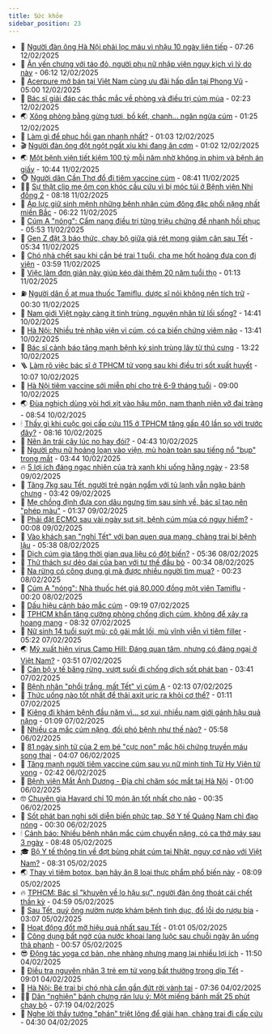 ```yaml
---
title: Sức khỏe
sidebar_position: 23
---
```


<!-- dantri-suc-khoe:START -->
- 🤔 [Người đàn ông Hà Nội phải lọc máu vì nhậu 10 ngày liên tiếp](https://dantri.com.vn/suc-khoe/nguoi-dan-ong-ha-noi-phai-loc-mau-vi-nhau-10-ngay-lien-tiep-20250212110102102.htm) - 07:26 12/02/2025
- 🚦 [Ăn yến chưng với táo đỏ, người phụ nữ nhập viện nguy kịch vì lý do này](https://dantri.com.vn/suc-khoe/an-yen-chung-voi-tao-do-nguoi-phu-nu-nhap-vien-nguy-kich-vi-ly-do-nay-20250212131144882.htm) - 06:12 12/02/2025
- 🤖 [Acerpure mở bán tại Việt Nam cùng ưu đãi hấp dẫn tại Phong Vũ](https://dantri.com.vn/suc-khoe/acerpure-mo-ban-tai-viet-nam-cung-uu-dai-hap-dan-tai-phong-vu-20250212115058354.htm) - 05:00 12/02/2025
- 🐻 [Bác sĩ giải đáp các thắc mắc về phòng và điều trị cúm mùa](https://dantri.com.vn/suc-khoe/bac-si-giai-dap-cac-thac-mac-ve-phong-va-dieu-tri-cum-mua-20250212084341554.htm) - 02:23 12/02/2025
- 🌏 [Xông phòng bằng gừng tươi, bồ kết, chanh... ngăn ngừa cúm](https://dantri.com.vn/suc-khoe/xong-phong-bang-gung-tuoi-bo-ket-chanh-ngan-ngua-cum-20250212082324257.htm) - 01:25 12/02/2025
- 👺 [Làm gì để phục hồi gan nhanh nhất?](https://dantri.com.vn/suc-khoe/lam-gi-de-phuc-hoi-gan-nhanh-nhat-20250211114705191.htm) - 01:03 12/02/2025
- 🎬 [Người đàn ông đột ngột ngất xỉu khi đang ăn cơm](https://dantri.com.vn/suc-khoe/nguoi-dan-ong-dot-ngot-ngat-xiu-khi-dang-an-com-20250211194213361.htm) - 01:02 12/02/2025
- 🌏 [Một bệnh viện tiết kiệm 100 tỷ mỗi năm nhờ không in phim và bệnh án giấy](https://dantri.com.vn/suc-khoe/mot-benh-vien-tiet-kiem-100-ty-moi-nam-nho-khong-in-phim-va-benh-an-giay-20250211174329274.htm) - 10:44 11/02/2025
- 🐵 [Người dân Cần Thơ đổ đi tiêm vaccine cúm](https://dantri.com.vn/suc-khoe/nguoi-dan-can-tho-do-di-tiem-vaccine-cum-20250211141842491.htm) - 08:41 11/02/2025
- 👨‍🏫 [Sự thật clip mẹ ôm con khóc cầu cứu vì bị móc túi ở Bệnh viện Nhi đồng 2](https://dantri.com.vn/suc-khoe/su-that-clip-me-om-con-khoc-cau-cuu-vi-bi-moc-tui-o-benh-vien-nhi-dong-2-20250211150940111.htm) - 08:18 11/02/2025
- 🤗 [Áp lực giữ sinh mệnh những bệnh nhân cúm đông đặc phổi nặng nhất miền Bắc](https://dantri.com.vn/suc-khoe/ap-luc-giu-sinh-menh-nhung-benh-nhan-cum-dong-dac-phoi-nang-nhat-mien-bac-20250211124531847.htm) - 06:22 11/02/2025
- 🫶 [Cúm A &quot;nóng&quot;: Cẩm nang điều trị từng triệu chứng để nhanh hồi phục](https://dantri.com.vn/suc-khoe/cum-a-nong-cam-nang-dieu-tri-tung-trieu-chung-de-nhanh-hoi-phuc-20250210205212354.htm) - 05:53 11/02/2025
- 🙉 [Gen Z đặt 3 báo thức, chạy bộ giữa giá rét mong giảm cân sau Tết](https://dantri.com.vn/suc-khoe/gen-z-dat-3-bao-thuc-chay-bo-giua-gia-ret-mong-giam-can-sau-tet-20250208104234074.htm) - 05:34 11/02/2025
- 🦅 [Chó nhà chết sau khi cắn bé trai 1 tuổi, cha mẹ hốt hoảng đưa con đi viện](https://dantri.com.vn/suc-khoe/cho-nha-chet-sau-khi-can-be-trai-1-tuoi-cha-me-hot-hoang-dua-con-di-vien-20250211101904534.htm) - 03:59 11/02/2025
- 🐘 [Việc làm đơn giản này giúp kéo dài thêm 20 năm tuổi thọ](https://dantri.com.vn/suc-khoe/viec-lam-don-gian-nay-giup-keo-dai-them-20-nam-tuoi-tho-20250210170640150.htm) - 01:13 11/02/2025
- ⛽️ [Người dân ồ ạt mua thuốc Tamiflu, dược sĩ nói không nên tích trữ](https://dantri.com.vn/suc-khoe/nguoi-dan-o-at-mua-thuoc-tamiflu-duoc-si-noi-khong-nen-tich-tru-20250210233718614.htm) - 00:30 11/02/2025
- 🤡 [Nam giới Việt ngày càng ít tinh trùng, nguyên nhân từ lối sống?](https://dantri.com.vn/suc-khoe/nam-gioi-viet-ngay-cang-it-tinh-trung-nguyen-nhan-tu-loi-song-20250210214109358.htm) - 14:41 10/02/2025
- 💼 [Hà Nội: Nhiều trẻ nhập viện vì cúm, có ca biến chứng viêm não](https://dantri.com.vn/suc-khoe/ha-noi-nhieu-tre-nhap-vien-vi-cum-co-ca-bien-chung-viem-nao-20250210203311577.htm) - 13:41 10/02/2025
- 🤔 [Bác sĩ cảnh báo tăng mạnh bệnh ký sinh trùng lây từ thú cưng](https://dantri.com.vn/suc-khoe/bac-si-canh-bao-tang-manh-benh-ky-sinh-trung-lay-tu-thu-cung-20250210185143703.htm) - 13:22 10/02/2025
- 🪜 [Làm rõ việc bác sĩ ở TPHCM tử vong sau khi điều trị sốt xuất huyết](https://dantri.com.vn/suc-khoe/lam-ro-viec-bac-si-o-tphcm-tu-vong-sau-khi-dieu-tri-sot-xuat-huyet-20250209091111346.htm) - 10:07 10/02/2025
- 📝 [Hà Nội tiêm vaccine sởi miễn phí cho trẻ 6-9 tháng tuổi](https://dantri.com.vn/suc-khoe/ha-noi-tiem-vaccine-soi-mien-phi-cho-tre-6-9-thang-tuoi-20250210141830872.htm) - 09:00 10/02/2025
- 🌏 [Đùa nghịch dùng vòi hơi xịt vào hậu môn, nam thanh niên vỡ đại tràng](https://dantri.com.vn/suc-khoe/dua-nghich-dung-voi-hoi-xit-vao-hau-mon-nam-thanh-nien-vo-dai-trang-20250210155420309.htm) - 08:54 10/02/2025
- 🕯 [Thấy gì khi cuộc gọi cấp cứu 115 ở TPHCM tăng gấp 40 lần so với trước đây?](https://dantri.com.vn/suc-khoe/thay-gi-khi-cuoc-goi-cap-cuu-115-o-tphcm-tang-gap-40-lan-so-voi-truoc-day-20250210122318514.htm) - 08:16 10/02/2025
- 🦍 [Nên ăn trái cây lúc no hay đói?](https://dantri.com.vn/suc-khoe/nen-an-trai-cay-luc-no-hay-doi-20250210110003742.htm) - 04:43 10/02/2025
- 🌈 [Người phụ nữ hoảng loạn vào viện, mù hoàn toàn sau tiếng nổ &quot;bụp&quot; trong mắt](https://dantri.com.vn/suc-khoe/nguoi-phu-nu-hoang-loan-vao-vien-mu-hoan-toan-sau-tieng-no-bup-trong-mat-20250210102123642.htm) - 03:44 10/02/2025
- 🔥 [5 lợi ích đáng ngạc nhiên của trà xanh khi uống hằng ngày](https://dantri.com.vn/suc-khoe/5-loi-ich-dang-ngac-nhien-cua-tra-xanh-khi-uong-hang-ngay-20250207163943327.htm) - 23:58 09/02/2025
- 🌊 [Tăng 7kg sau Tết, người trẻ ngán ngẩm với tủ lạnh vẫn ngập bánh chưng](https://dantri.com.vn/suc-khoe/tang-7kg-sau-tet-nguoi-tre-ngan-ngam-voi-tu-lanh-van-ngap-banh-chung-20250208100436120.htm) - 03:42 09/02/2025
- 🚦 [Mẹ chồng định đưa con dâu ngưng tim sau sinh về, bác sĩ tạo nên &quot;phép màu&quot;](https://dantri.com.vn/suc-khoe/me-chong-dinh-dua-con-dau-ngung-tim-sau-sinh-ve-bac-si-tao-nen-phep-mau-20250209082331389.htm) - 01:37 09/02/2025
- 🤖 [Phải đặt ECMO sau vài ngày sụt sịt, bệnh cúm mùa có nguy hiểm?](https://dantri.com.vn/suc-khoe/phai-dat-ecmo-sau-vai-ngay-sut-sit-benh-cum-mua-co-nguy-hiem-20250207155737920.htm) - 00:08 09/02/2025
- 🤡 [Vào khách sạn &quot;nghỉ Tết&quot; với bạn quen qua mạng, chàng trai bị bệnh lậu](https://dantri.com.vn/suc-khoe/vao-khach-san-nghi-tet-voi-ban-quen-qua-mang-chang-trai-bi-benh-lau-20250208104843018.htm) - 05:38 08/02/2025
- 💂 [Dịch cúm gia tăng thời gian qua liệu có đột biến?](https://dantri.com.vn/suc-khoe/dich-cum-gia-tang-thoi-gian-qua-lieu-co-dot-bien-20250208115758950.htm) - 05:36 08/02/2025
- 🦄 [Thử thách sự dẻo dai của bạn với tư thế đầu bò](https://dantri.com.vn/suc-khoe/thu-thach-su-deo-dai-cua-ban-voi-tu-the-dau-bo-20250204144837003.htm) - 00:34 08/02/2025
- 🧠 [Na rừng có công dụng gì mà được nhiều người tìm mua?](https://dantri.com.vn/suc-khoe/na-rung-co-cong-dung-gi-ma-duoc-nhieu-nguoi-tim-mua-20250203143439387.htm) - 00:23 08/02/2025
- 🤖 [Cúm A &quot;nóng&quot;: Nhà thuốc hét giá 80.000 đồng một viên Tamiflu](https://dantri.com.vn/suc-khoe/cum-a-nong-nha-thuoc-het-gia-80000-dong-mot-vien-tamiflu-20250208070456233.htm) - 00:20 08/02/2025
- 💼 [Dấu hiệu cảnh báo mắc cúm](https://dantri.com.vn/suc-khoe/dau-hieu-canh-bao-mac-cum-20250207160218886.htm) - 09:19 07/02/2025
- 🧰 [TPHCM khẩn tăng cường phòng chống dịch cúm, không để xảy ra hoang mang](https://dantri.com.vn/suc-khoe/tphcm-khan-tang-cuong-phong-chong-dich-cum-khong-de-xay-ra-hoang-mang-20250207143444019.htm) - 08:32 07/02/2025
- 🎉 [Nữ sinh 14 tuổi suýt mù; cô gái mắt lồi, mù vĩnh viễn vì tiêm filler](https://dantri.com.vn/suc-khoe/nu-sinh-14-tuoi-suyt-mu-co-gai-mat-loi-mu-vinh-vien-vi-tiem-filler-20250207121452845.htm) - 05:22 07/02/2025
- 🌏 [Mỹ xuất hiện virus Camp Hill: Đáng quan tâm, nhưng có đáng ngại ở Việt Nam?](https://dantri.com.vn/suc-khoe/my-xuat-hien-virus-camp-hill-dang-quan-tam-nhung-co-dang-ngai-o-viet-nam-20250207103644074.htm) - 03:51 07/02/2025
- 📝 [Cán bộ y tế băng rừng, vượt suối đi chống dịch sốt phát ban](https://dantri.com.vn/suc-khoe/can-bo-y-te-bang-rung-vuot-suoi-di-chong-dich-sot-phat-ban-20250206203546453.htm) - 03:41 07/02/2025
- 🧠 [Bệnh nhân &quot;phổi trắng, mất Tết&quot; vì cúm A](https://dantri.com.vn/suc-khoe/benh-nhan-phoi-trang-mat-tet-vi-cum-a-20250206172530495.htm) - 02:13 07/02/2025
- 🚀 [Thức uống nào tốt nhất để thải axit uric ra khỏi cơ thể?](https://dantri.com.vn/suc-khoe/thuc-uong-nao-tot-nhat-de-thai-axit-uric-ra-khoi-co-the-20250205163245569.htm) - 01:11 07/02/2025
- 💯 [Kiêng đi khám bệnh đầu năm vì... sợ xui, nhiều nam giới gánh hậu quả nặng](https://dantri.com.vn/suc-khoe/kieng-di-kham-benh-dau-nam-vi-so-xui-nhieu-nam-gioi-ganh-hau-qua-nang-20250206141219008.htm) - 01:09 07/02/2025
- 🫶 [Nhiều ca mắc cúm nặng, đối phó bệnh như thế nào?](https://dantri.com.vn/suc-khoe/nhieu-ca-mac-cum-nang-doi-pho-benh-nhu-the-nao-20250206104036181.htm) - 05:58 06/02/2025
- 👹 [81 ngày sinh tử của 2 em bé &quot;cực non&quot; mắc hội chứng truyền máu song thai](https://dantri.com.vn/suc-khoe/81-ngay-sinh-tu-cua-2-em-be-cuc-non-mac-hoi-chung-truyen-mau-song-thai-20250206101434220.htm) - 04:07 06/02/2025
- 🤩 [Tăng mạnh người tiêm vaccine cúm sau vụ nữ minh tinh Từ Hy Viên tử vong](https://dantri.com.vn/suc-khoe/tang-manh-nguoi-tiem-vaccine-cum-sau-vu-nu-minh-tinh-tu-hy-vien-tu-vong-20250205222313880.htm) - 02:42 06/02/2025
- 🌊 [Bệnh viện Mắt Ánh Dương - Địa chỉ chăm sóc mắt tại Hà Nội](https://dantri.com.vn/suc-khoe/benh-vien-mat-anh-duong-dia-chi-cham-soc-mat-tai-ha-noi-20250123112907088.htm) - 01:00 06/02/2025
- 🤓 [Chuyên gia Havard chỉ 10 món ăn tốt nhất cho não](https://dantri.com.vn/suc-khoe/chuyen-gia-havard-chi-10-mon-an-tot-nhat-cho-nao-20250204075040506.htm) - 00:35 06/02/2025
- 🌝 [Sốt phát ban nghi sởi diễn biến phức tạp, Sở Y tế Quảng Nam chỉ đạo nóng](https://dantri.com.vn/suc-khoe/sot-phat-ban-nghi-soi-dien-bien-phuc-tap-so-y-te-quang-nam-chi-dao-nong-20250205180147528.htm) - 00:30 06/02/2025
- 🕯 [Cảnh báo: Nhiều bệnh nhân mắc cúm chuyển nặng, có ca thở máy sau 3 ngày](https://dantri.com.vn/suc-khoe/canh-bao-nhieu-benh-nhan-mac-cum-chuyen-nang-co-ca-tho-may-sau-3-ngay-20250205153939013.htm) - 08:48 05/02/2025
- 🎓 [Bộ Y tế thông tin về đợt bùng phát cúm tại Nhật, nguy cơ nào với Việt Nam?](https://dantri.com.vn/suc-khoe/bo-y-te-thong-tin-ve-dot-bung-phat-cum-tai-nhat-nguy-co-nao-voi-viet-nam-20250205152538601.htm) - 08:31 05/02/2025
- 🌏 [Thay vì tiêm botox, bạn hãy ăn 8 loại thực phẩm phổ biến này](https://dantri.com.vn/suc-khoe/thay-vi-tiem-botox-ban-hay-an-8-loai-thuc-pham-pho-bien-nay-20250205125816541.htm) - 08:09 05/02/2025
- 🔥 [TPHCM: Bác sĩ &quot;khuyên về lo hậu sự&quot;, người đàn ông thoát cái chết thần kỳ](https://dantri.com.vn/suc-khoe/tphcm-bac-si-khuyen-ve-lo-hau-su-nguoi-dan-ong-thoat-cai-chet-than-ky-20250205113448324.htm) - 04:59 05/02/2025
- 📝 [Sau Tết, quý ông nườm nượp khám bệnh tình dục, đổ lỗi do rượu bia](https://dantri.com.vn/suc-khoe/sau-tet-quy-ong-nuom-nuop-kham-benh-tinh-duc-do-loi-do-ruou-bia-20250205071514625.htm) - 03:07 05/02/2025
- 🧠 [Hoạt động đốt mỡ hiệu quả nhất sau Tết](https://dantri.com.vn/suc-khoe/hoat-dong-dot-mo-hieu-qua-nhat-sau-tet-20250204122602343.htm) - 01:01 05/02/2025
- 🦅 [Công dụng bất ngờ của nước khoai lang luộc sau chuỗi ngày ăn uống thả phanh](https://dantri.com.vn/suc-khoe/cong-dung-bat-ngo-cua-nuoc-khoai-lang-luoc-sau-chuoi-ngay-an-uong-tha-phanh-20250203153309343.htm) - 00:57 05/02/2025
- 😎 [Động tác yoga cơ bản, nhẹ nhàng nhưng mang lại nhiều lợi ích](https://dantri.com.vn/suc-khoe/dong-tac-yoga-co-ban-nhe-nhang-nhung-mang-lai-nhieu-loi-ich-20250203135129398.htm) - 11:50 04/02/2025
- 🎉 [Điều tra nguyên nhân 3 trẻ em tử vong bất thường trong dịp Tết](https://dantri.com.vn/suc-khoe/dieu-tra-nguyen-nhan-3-tre-em-tu-vong-bat-thuong-trong-dip-tet-20250204155230298.htm) - 09:01 04/02/2025
- 🫣 [Hà Nội: Bé trai bị chó nhà cắn gần đứt rời vành tai](https://dantri.com.vn/suc-khoe/ha-noi-be-trai-bi-cho-nha-can-gan-dut-roi-vanh-tai-20250204143233546.htm) - 07:36 04/02/2025
- 🧑‍🏫 [Dân &quot;nghiện&quot; bánh chưng rán lưu ý: Một miếng bánh mất 25 phút chạy bộ](https://dantri.com.vn/suc-khoe/dan-nghien-banh-chung-ran-luu-y-mot-mieng-banh-mat-25-phut-chay-bo-20250204115809811.htm) - 07:19 04/02/2025
- 🥷 [Nghe lời thầy tướng &quot;phán&quot; triệt lông để giải hạn, chàng trai đi cấp cứu](https://dantri.com.vn/suc-khoe/nghe-loi-thay-tuong-phan-triet-long-de-giai-han-chang-trai-di-cap-cuu-20250204112153150.htm) - 04:30 04/02/2025<!-- dantri-suc-khoe:END -->
